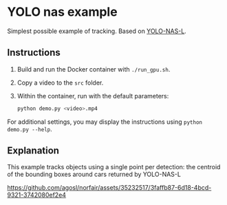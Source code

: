 # YOLO nas example

Simplest possible example of tracking. Based on [YOLO-NAS-L](https://github.com/Deci-AI/super-gradients/blob/master/YOLONAS.md).

## Instructions

1. Build and run the Docker container with `./run_gpu.sh`.
2. Copy a video to the `src` folder.
3. Within the container, run with the default parameters:

   ```bash
   python demo.py <video>.mp4
   ```

For additional settings, you may display the instructions using `python demo.py --help`.

## Explanation

This example tracks objects using a single point per detection: the centroid of the bounding boxes around cars returned by YOLO-NAS-L

https://github.com/agosl/norfair/assets/35232517/3faffb87-6d18-4bcd-9321-3742080ef2e4
